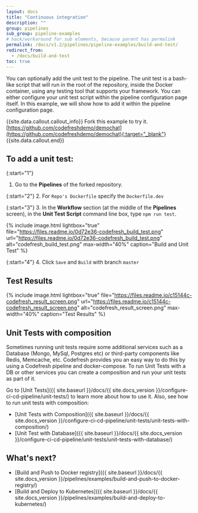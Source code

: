 ```yaml
---
layout: docs
title: "Continuous integration"
description: ""
group: pipelines
sub_group: pipeline-examples
# hack/workaround for sub elements, because parent has permalink
permalink: /docs/v1.2/pipelines/pipeline-examples/build-and-test/
redirect_from:
  - /docs/build-and-test
toc: true
---
```

You can optionally add the unit test to the pipeline. The unit test is a bash-like script that will run in the root of the repository, inside the Docker container, using any testing tool that supports your framework. You can either configure your unit test script within the pipeline configuration page itself. In this example, we will show how to add it within the pipeline configuration page.

{{site.data.callout.callout_info}}
Fork this example to try it. [https://github.com/codefreshdemo/demochat](https://github.com/codefreshdemo/demochat){:target="_blank"}
{{site.data.callout.end}}

## To add a unit test:

{:start="1"} 
1. Go to the **Pipelines** of the forked repository.

{:start="2"}
2. For `Repo's Dockerfile` specify the `Dockerfile.dev`

{:start="3"}
3. In the **Workflow** section (at the middle of the **Pipelines** screen), in the **Unit Test Script** command line box, type `npm run test`.

{% include 
image.html 
lightbox="true" 
file="https://files.readme.io/0d72e36-codefresh_build_test.png" 
url="https://files.readme.io/0d72e36-codefresh_build_test.png"
alt="codefresh_build_test.png" 
max-width="40%"
caption="Build and Unit Test"
%}

{:start="4"}
4. Click `Save` and `Build` with branch `master`

## Test Results

{% include 
image.html 
lightbox="true" 
file="https://files.readme.io/c15144c-codefresh_result_screen.png" 
url="https://files.readme.io/c15144c-codefresh_result_screen.png"
alt="codefresh_result_screen.png" 
max-width="40%"
caption="Test Results"
%}

## Unit Tests with composition
Sometimes running unit tests require some additional services such as a Database (Mongo, MySql, Postgres etc) or third-party components like Redis, Memcache, etc.
Codefresh provides you an easy way to do this by using a Codefresh pipeline and docker-compose.
To run Unit Tests with a DB or other services you can create a composition and run your unit tests as part of it.

Go to [Unit Tests]({{ site.baseurl }}/docs/{{ site.docs_version }}/configure-ci-cd-pipeline/unit-tests/)  to learn more about how to use it. Also, see how to run unit tests with composition: 
- [Unit Tests with Composition]({{ site.baseurl }}/docs/{{ site.docs_version }}/configure-ci-cd-pipeline/unit-tests/unit-tests-with-composition/) 
- [Unit Test with Database]({{ site.baseurl }}/docs/{{ site.docs_version }}/configure-ci-cd-pipeline/unit-tests/unit-tests-with-database/)

## What's next?
- [Build and Push to Docker registry]({{ site.baseurl }}/docs/{{ site.docs_version }}/pipelines/examples/build-and-push-to-docker-registry/) 
- [Build and Deploy to Kubernetes]({{ site.baseurl }}/docs/{{ site.docs_version }}/pipelines/examples/build-and-deploy-to-kubernetes/)
